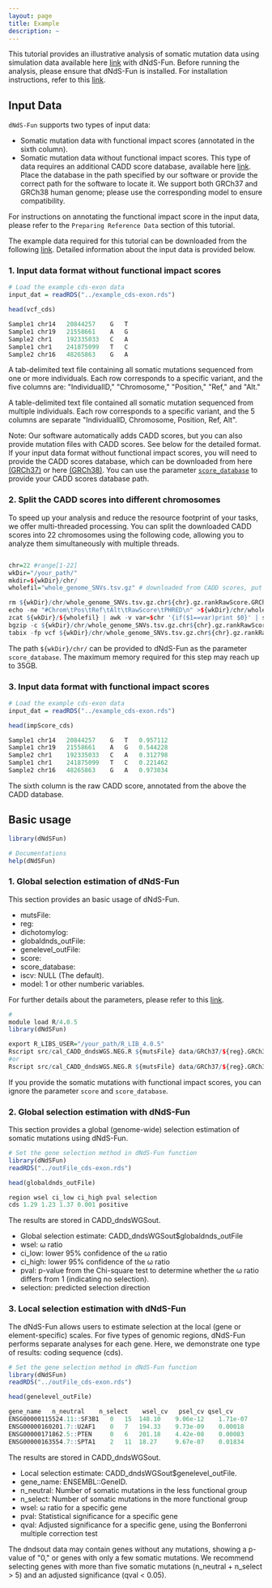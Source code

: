 ```yaml
---
layout: page
title: Example 
description: ~
---
```

This tutorial provides an illustrative analysis of somatic mutation data using simulation data available here [link](https://yanglab.westlake.edu.cn/data/dNdSFun/Example.zip) with dNdS-Fun. Before running the analysis, please ensure that dNdS-Fun is installed. For installation instructions, refer to this [link](https://jianyanglab.github.io/dNdS-Fun/documentation/02_installation.html).


## Input Data
`dNdS-Fun` supports two types of input data:
- Somatic mutation data with functional impact scores (annotated in the sixth column).
- Somatic mutation data without functional impact scores. This type of data requires an additional CADD score database, available here [link](https://jianyanglab.github.io/dNdS-Fun/documentation/03_data.html). Place the database in the path specified by our software or provide the correct path for the software to locate it. We support both GRCh37 and GRCh38 human genome; please use the corresponding model to ensure compatibility.

For instructions on annotating the functional impact score in the input data, please refer to the `Preparing Reference Data` section of this tutorial.

The example data required for this tutorial can be downloaded from the following [link](https://yanglab.westlake.edu.cn/data/dNdS-Fun/examples.tar.gz). Detailed information about the input data is provided below.


### 1. Input data format without functional impact scores
```r
# Load the example cds-exon data
input_dat = readRDS("../example_cds-exon.rds")

head(vcf_cds)

Sample1	chr14	20844257	G	T
Sample1	chr19	21558661	A	G
Sample2	chr1	192335033	C	A
Sample1	chr1	241875099	T	C
Sample2	chr16	48265863	G	A
```
A tab-delimited text file containing all somatic mutations sequenced from one or more individuals. Each row corresponds to a specific variant, and the five columns are: "IndividualID," "Chromosome," "Position," "Ref," and "Alt."

A table-delimited text file contained all somatic mutation sequenced from multiple individuals. Each row corresponds to a specific variant, and the 5 columns are separate "IndividualID, Chromosome, Position, Ref, Alt".

Note: Our software automatically adds CADD scores, but you can also provide mutation files with CADD scores. See below for the detailed format. If your input data format without functional impact scores, you will need to provide the CADD scores database, which can be downloaded from here [(GRCh37)](https://krishna.gs.washington.edu/download/CADD/v1.6/GRCh37/whole_genome_SNVs.tsv.gz) or here [(GRCh38)](https://krishna.gs.washington.edu/download/CADD/v1.6/GRCh38/whole_genome_SNVs.tsv.gz). You can use the parameter [`score_database`](https://jianyanglab.github.io/dNdS-Fun/documentation/03_data.html) to provide your CADD scores database path.


### 2. Split the CADD scores into different chromosomes

To speed up your analysis and reduce the resource footprint of your tasks, we offer multi-threaded processing. You can split the downloaded CADD scores into 22 chromosomes using the following code, allowing you to analyze them simultaneously with multiple threads.

```r

chr=22 #range[1-22]
wkDir="/your_path/"
mkdir=${wkDir}/chr/
wholefil="whole_genome_SNVs.tsv.gz" # downloaded from CADD scores, put into the current directory

rm ${wkDir}/chr/whole_genome_SNVs.tsv.gz.chr${chr}.gz.rankRawScore.GRCh37
echo -ne "#Chrom\tPos\tRef\tAlt\tRawScore\tPHRED\n" >${wkDir}/chr/whole_genome_SNVs.tsv.gz.chr${chr}.gz.rankRawScore.GRCh37
zcat ${wkDir}/${wholefil} | awk -v var=$chr '{if($1==var)print $0}' | sort | uniq >>${wkDir}/chr/whole_genome_SNVs.tsv.gz.chr${chr}.gz.rankRawScore.GRCh37
bgzip -c ${wkDir}/chr/whole_genome_SNVs.tsv.gz.chr${chr}.gz.rankRawScore.GRCh37 > ${wkDir}/chr/whole_genome_SNVs.tsv.gz.chr${chr}.gz.rankRawScore.GRCh37.gz
tabix -fp vcf ${wkDir}/chr/whole_genome_SNVs.tsv.gz.chr${chr}.gz.rankRawScore.GRCh37.gz
```
The path `${wkDir}/chr/` can be provided to dNdS-Fun as the parameter `score_database`. The maximum memory required for this step may reach up to 35GB.


### 3. Input data format with functional impact scores
```r
# Load the example cds-exon data
input_dat = readRDS("../example_cds-exon.rds")

head(impScore_cds)

Sample1	chr14	20844257	G	T	0.957112
Sample1	chr19	21558661	A	G	0.544228
Sample2	chr1	192335033	C	A	0.312798
Sample1	chr1	241875099	T	C	0.221462
Sample2	chr16	48265863	G	A	0.973034
```
The sixth column is the raw CADD score, annotated from the above the CADD database.


## Basic usage
```r
library(dNdSFun)

# Documentations
help(dNdSFun)
``` 
### 1. Global selection estimation of dNdS-Fun
This section provides an basic usage of dNdS-Fun.
- mutsFile:  
- reg: 
- dichotomylog: 
- globaldnds_outFile: 
- genelevel_outFile: 
- score:
- score_database: 
- iscv: NULL (The default).
- model: 1 or other numberic variables.

For further details about the parameters, please refer to this [link](https://jianyanglab.github.io/dNdS-Fun/documentation/03_data.html).
```r
#  
module load R/4.0.5
library(dNdSFun)

export R_LIBS_USER="/your_path/R_LIB_4.0.5"
Rscript src/cal_CADD_dndsWGS.NEG.R ${mutsFile} data/GRCh37/${reg}.GRCh37.rda data/GRCh37/${dichotomylog} ${reg} ${genelevel_outFile} ${iscv} ${model} ${score} ${score_database}
#or
Rscript src/cal_CADD_dndsWGS.NEG.R ${mutsFile} data/GRCh37/${reg}.GRCh37.rda data/GRCh38/${dichotomylog} ${reg} ${genelevel_outFile} ${iscv} ${model} ${score} ${score_database}
```
If you provide the somatic mutations with functional impact scores, you can ignore the parameter `score` and `score_database`.


### 2. Global selection estimation with dNdS-Fun
This section provides a global (genome-wide) selection estimation of somatic mutations using dNdS-Fun.
```r
# Set the gene selection method in dNdS-Fun function 
library(dNdSFun)
readRDS("../outFile_cds-exon.rds")

head(globaldnds_outFile)

region wsel ci_low ci_high pval selection
cds 1.29 1.23 1.37 0.001 positive
```
The results are stored in CADD_dndsWGSout.
- Global selection estimate: CADD_dndsWGSout$globaldnds_outFile
- wsel: ω ratio
- ci_low: lower 95% confidence of the ω ratio
- ci_high: lower 95% confidence of the ω ratio
- pval: p-value from the Chi-square test to determine whether the ω ratio differs from 1 (indicating no selection).
- selection: predicted selection direction

### 3. Local selection estimation with dNdS-Fun
The dNdS-Fun allows users to estimate selection at the local (gene or element-specific) scales. For five types of genomic regions, dNdS-Fun performs separate analyses for each gene. Here, we demonstrate one type of results: coding sequence (cds).

```r
# Set the gene selection method in dNdS-Fun function 
library(dNdSFun)
readRDS("../outFile_cds-exon.rds")

head(genelevel_outFile)

gene_name	n_neutral    n_select    wsel_cv   psel_cv qsel_cv
ENSG00000115524.11::SF3B1   0   15  148.10    9.06e-12    1.71e-07
ENSG00000160201.7::U2AF1    0   7   194.33    9.73e-09    0.00018
ENSG00000171862.5::PTEN     0   6   201.18    4.42e-08    0.00083
ENSG00000163554.7::SPTA1    2   11  18.27     9.67e-07    0.01834
```
The results are stored in CADD_dndsWGSout.
- Local selection estimate: CADD_dndsWGSout$genelevel_outFile.
- gene_name: ENSEMBL::GeneID.
- n_neutral: Number of somatic mutations in the less functional group
- n_select: Number of somatic mutations in the more functional group
- wsel: ω ratio for a specific gene
- pval: Statistical significance for a specific gene
- qval: Adjusted significance for a specific gene, using the Bonferroni multiple correction test

The dndsout data may contain genes without any mutations, showing a p-value of "0," or genes with only a few somatic mutations. We recommend selecting genes with more than five somatic mutations (n_neutral + n_select > 5) and an adjusted significance (qval < 0.05).

